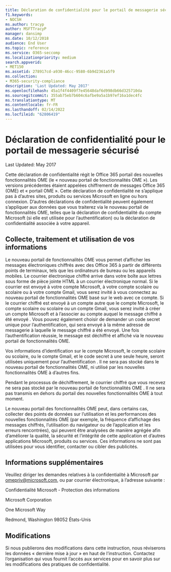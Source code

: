 ```yaml
---
title: Déclaration de confidentialité pour le portail de messagerie sécurisé
f1.keywords:
- NOCSH
ms.author: tracyp
author: MSFTTracyP
manager: dansimp
ms.date: 10/12/2018
audience: End User
ms.topic: reference
ms.service: O365-seccomp
ms.localizationpriority: medium
search.appverid:
- MET150
ms.assetid: 278917cd-a930-46cc-9580-6b9d2361a5f9
ms.collection:
- M365-security-compliance
description: 'Last Updated: May 2017'
ms.openlocfilehash: 45a1f4f4409f7e45648daf6d998db66d325710da
ms.sourcegitcommit: 355ab75eb7b604c6afbe9a5a1b97ef16a1dec4fc
ms.translationtype: MT
ms.contentlocale: fr-FR
ms.lasthandoff: 02/14/2022
ms.locfileid: "62806419"
---
```

# <a name="privacy-statement-for-secure-email-portal"></a>Déclaration de confidentialité pour le portail de messagerie sécurisé

Last Updated: May 2017
  
Cette déclaration de confidentialité régit le Office 365 portail des nouvelles fonctionnalités OME (le « nouveau portail de fonctionnalités OME »). Les versions précédentes étaient appelées chiffrement de messages Office 365 (OME) et « portail OME ». Cette déclaration de confidentialité ne s’applique pas à d’autres sites, produits ou services Microsoft en ligne ou hors connexion. D’autres déclarations de confidentialité peuvent également s’appliquer aux données que vous traiterez via le nouveau portail de fonctionnalités OME, telles que la déclaration de confidentialité du compte Microsoft (si elle est utilisée pour l’authentification) ou la déclaration de confidentialité associée à votre appareil.
  
## <a name="collection-processing-and-use-of-your-information"></a>Collecte, traitement et utilisation de vos informations

Le nouveau portail de fonctionnalités OME vous permet d’afficher les messages électroniques chiffrés avec des Office 365 à partir de différents points de terminaux, tels que les ordinateurs de bureau ou les appareils mobiles. Le courrier électronique chiffré arrive dans votre boîte aux lettres sous forme de pièce jointe HTML à un courrier électronique normal. Si le courrier est envoyé à votre compte Microsoft, à votre compte scolaire ou scolaire ou à votre compte Gmail, vous serez invité à vous connectez au nouveau portail de fonctionnalités OME basé sur le web avec ce compte. Si le courrier chiffré est envoyé à un compte autre que le compte Microsoft, le compte scolaire ou scolaire ou un compte Gmail, vous serez invité à créer un compte Microsoft et à l’associer au compte auquel le message chiffré a été envoyé . Vous pouvez également choisir de demander un code secret unique pour l’authentification, qui sera envoyé à la même adresse de messagerie à laquelle le message chiffré a été envoyé. Une fois l’authentification réussie, le message est déchiffré et affiché via le nouveau portail de fonctionnalités OME.
  
Vos informations d’identification sur le compte Microsoft, le compte scolaire ou scolaire, ou le compte Gmail, et le code secret à une seule heure, seront utilisées uniquement pour l’authentification . Il ne sera pas stocké dans le nouveau portail de fonctionnalités OME, ni utilisé par les nouvelles fonctionnalités OME à d’autres fins.
  
Pendant le processus de déchiffrement, le courrier chiffré que vous recevez ne sera pas stocké par le nouveau portail de fonctionnalités OME . Il ne sera pas transmis en dehors du portail des nouvelles fonctionnalités OME à tout moment.
  
Le nouveau portail des fonctionnalités OME peut, dans certains cas, collecter des points de données sur l’utilisation et les performances des nouvelles fonctionnalités OME (par exemple, la fréquence d’affichage des messages chiffrés, l’utilisation du navigateur ou de l’application et les erreurs rencontrées), qui peuvent être analysées de manière agrégée afin d’améliorer la qualité, la sécurité et l’intégrité de cette application et d’autres applications Microsoft,  produits ou services. Ces informations ne sont pas utilisées pour vous identifier, contacter ou cibler des publicités.
  
## <a name="for-more-information"></a>Informations supplémentaires

Veuillez diriger les demandes relatives à la confidentialité à Microsoft par [omepriv@microsoft.com](mailto:omepriv@microsoft.com), ou par courrier électronique, à l’adresse suivante :
  
Confidentialité Microsoft - Protection des informations
  
Microsoft Corporation
  
One Microsoft Way
  
Redmond, Washington 98052 États-Unis
  
## <a name="changes"></a>Modifications

Si nous publierons des modifications dans cette instruction, nous réviserons les données « dernière mise à jour » en haut de l’instruction. Contactez l’organisation qui vous fournit l’accès aux services pour en savoir plus sur les modifications des pratiques de confidentialité.
  

